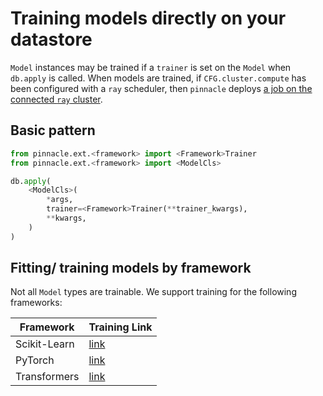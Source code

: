 # Training models directly on your datastore

`Model` instances may be trained if a `trainer` is set on the `Model` when `db.apply` is called.
When models are trained, if `CFG.cluster.compute` has been configured with a `ray` scheduler, then `pinnacle` deploys [a job on the connected `ray` cluster](../production_features/non_blocking_ray_jobs).

## Basic pattern

```python
from pinnacle.ext.<framework> import <Framework>Trainer
from pinnacle.ext.<framework> import <ModelCls>

db.apply(
    <ModelCls>(
        *args, 
        trainer=<Framework>Trainer(**trainer_kwargs),
        **kwargs,
    )
)
```

## Fitting/ training models by framework

Not all `Model` types are trainable. We support training for the following frameworks:

| Framework | Training Link |
| --- | --- |
| Scikit-Learn | [link](../ai_integrations/sklearn#training) |
| PyTorch | [link](../ai_integrations/pytorch#training) |
| Transformers | [link](../ai_integrations/transformers#training) |

<!-- ### Scikit-learn

See [here]

```python
from pinnacle.ext.sklearn import Estimator
from sklearn.svm import SVC

m = Estimator(SVC(C=0.05))

m.fit(
    X='<input-col>',
    y='<target-col>',
    select=<query>,  # MongoDB, Ibis or SQL query
    db=db,
)
```

### Transformers

```python
from pinnacle.ext.transformers import Pipeline
from pinnacle import pinnacle

m = Pipeline(task='sentiment-analysis')

m.fit(
    X='<input-col>',
    y='<target-col>',
    db=db,
    select=<query>,   # MongoDB, Ibis or SQL query
    dataloader_num_workers=4,   # **kwargs are passed to `transformers.TrainingArguments`
)
```

### PyTorch

```python
import torch
from pinnacle.ext.torch import Module

model = Module(
    'my-classifier',
    preprocess=lambda x: torch.tensor(x),
    object=torch.nn.Linear(64, 512),
    postprocess=lambda x: x.topk(1)[0].item(),
)

model.fit(
    X='<input>',
    db=db,
    select=<query>,  # MongoDB, Ibis or SQL query
    batch_size=100,  # any **kwargs supported by `pinnacle.ext.torch.TorchTrainerConfiguration`
    num_workers=4,
)
``` -->